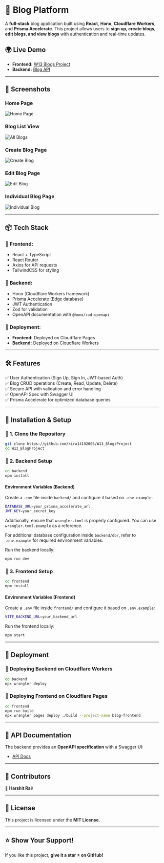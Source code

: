 # 🚀 Blog Platform

A **full-stack** blog application built using **React**, **Hono**, **Cloudflare Workers**, and **Prisma Accelerate**. This project allows users to **sign up, create blogs, edit blogs, and view blogs** with authentication and real-time updates.

## 🌍 Live Demo

- **Frontend:** [W13 Blogs Project](https://w13-blogsproject.pages.dev/)
- **Backend:** [Blog API](https://blogbackendversion2.raiharshit66.workers.dev)

---

## 📸 Screenshots

### Home Page
![Home Page](./assets/images/home.png)



### Blog List View
![All Blogs](./assets/images/YourBlogs.png)



### Create Blog Page
![Create Blog](./assets/images/create.png)



### Edit Blog Page
![Edit Blog](./assets/images/editBlog.png)


### Individual Blog Page
![Individual Blog](./assets/images/Individual.png)


---

## 📦 Tech Stack

### 🔹 **Frontend:**

- React + TypeScript
- React Router
- Axios for API requests
- TailwindCSS for styling

### 🔹 **Backend:**

- Hono (Cloudflare Workers framework)
- Prisma Accelerate (Edge database)
- JWT Authentication
- Zod for validation
- OpenAPI documentation with `@hono/zod-openapi`

### 🔹 **Deployment:**

- **Frontend:** Deployed on Cloudflare Pages
- **Backend:** Deployed on Cloudflare Workers

---

## 🛠️ Features

✅ User Authentication (Sign Up, Sign In, JWT-based Auth)\
✅ Blog CRUD operations (Create, Read, Update, Delete)\
✅ Secure API with validation and error handling\
✅ OpenAPI Spec with Swagger UI\
✅ Prisma Accelerate for optimized database queries

---

## 🎯 Installation & Setup

### 🔹 **1. Clone the Repository**

```sh
git clone https://github.com/kira14102005/W13_BlogsProject
cd W13_BlogProject
```

### 🔹 **2. Backend Setup**

```sh
cd backend
npm install
```

#### **Environment Variables (Backend)**

Create a `.env` file inside `backend/` and configure it based on `.env.example`:

```sh
DATABASE_URL=your_prisma_accelerate_url
JWT_KEY=your_secret_key
```

Additionally, ensure that `wrangler.toml` is properly configured. You can use `wrangler.toml.example` as a reference.

For additional database configuration inside `backend/db/`, refer to `.env.example` for required environment variables.

Run the backend locally:

```sh
npm run dev
```

### 🔹 **3. Frontend Setup**

```sh
cd frontend
npm install
```

#### **Environment Variables (Frontend)**

Create a `.env` file inside `frontend/` and configure it based on `.env.example`:

```sh
VITE_BACKEND_URL=your_backend_url
```

Run the frontend locally:

```sh
npm start
```

---

## 🚀 Deployment

### 🔹 **Deploying Backend on Cloudflare Workers**

```sh
cd backend
npx wrangler deploy
```

### 🔹 **Deploying Frontend on Cloudflare Pages**

```sh
cd frontend
npm run build
npx wrangler pages deploy ./build --project-name blog-frontend
```

---

## 📖 API Documentation

The backend provides an **OpenAPI specification** with a Swagger UI:

- [API Docs](https://blogbackendversion2.raiharshit66.workers.dev/swagger)

---

## 👥 Contributors

👤 **Harshit Rai**\

---

## 📜 License

This project is licensed under the **MIT License**.

---

## ⭐ Show Your Support!

If you like this project, **give it a star ⭐ on GitHub!**

